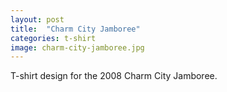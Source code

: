 ```yaml
---
layout: post
title:  "Charm City Jamboree"
categories: t-shirt
image: charm-city-jamboree.jpg
---
```


T-shirt design for the 2008 Charm City Jamboree.